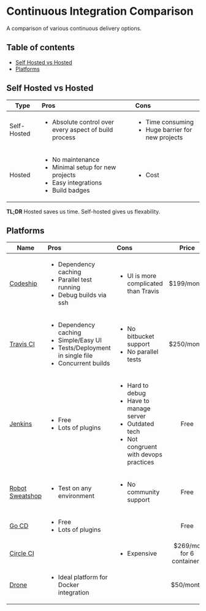 # Continuous Integration Comparison

A comparison of various continuous delivery options.

## Table of contents

- [Self Hosted vs Hosted](#self-hosted-vs-hosted)
- [Platforms](#platforms)

## Self Hosted vs Hosted

| Type | Pros          | Cons  |
|------|:-------------|:-------------|
| Self-Hosted |<ul><li>Absolute control over every aspect of build process</li></ul>|<ul><li>Time consuming</li><li>Huge barrier for new projects</li></ul>|
|Hosted | <ul><li>No maintenance</li><li>Minimal setup for new projects</li><li>Easy integrations</li><li>Build badges</li></ul> | <ul><li>Cost</li></ul> |

<b>TL;DR</b> Hosted saves us time. Self-hosted gives us flexability.


## Platforms

| Name | Pros | Cons | Price |
|------|:-------------|:-----------|:-----:|
|[Codeship](https://codeship.com/) | <ul><li>Dependency caching</li><li>Parallel test running</li><li>Debug builds via ssh</li></ul> | <ul><li>UI is more complicated than Travis</li></ul> | $199/month |
|[Travis CI](https://travis-ci.org/) | <ul><li>Dependency caching</li><li>Simple/Easy UI</li><li>Tests/Deployment in single file </li><li>Concurrent builds</li></ul> | <ul><li>No bitbucket support</li><li>No parallel tests</li></ul> | $250/month |
|[Jenkins](https://jenkins-ci.org/) | <ul><li>Free</li><li>Lots of plugins</li></ul> | <ul><li>Hard to debug</li><li>Have to manage server</li><li>Outdated tech</li><li>Not congruent with devops practices</li></ul> | Free |
|[Robot Sweatshop](https://github.com/JScott/robot_sweatshop) | <ul><li>Test on any environment</li></ul> | <ul><li>No community support</li></ul> | Free |
|[Go CD](http://www.go.cd/) | <ul><li>Free</li><li>Lots of plugins</li></ul> | | Free |
|[Circle CI](https://circleci.com/) |  | <ul><li>Expensive</li></ul> | $269/mo for 6 containers |
|[Drone](https://drone.io/) | <ul><li>Ideal platform for Docker integration</li></ul> | | $50/month |
